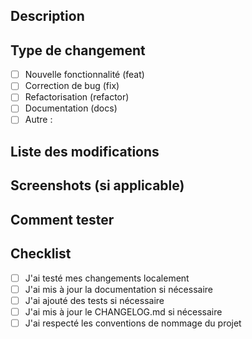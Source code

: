 ## Description
<!-- Décrivez brièvement les changements apportés -->

## Type de changement
- [ ] Nouvelle fonctionnalité (feat)
- [ ] Correction de bug (fix)
- [ ] Refactorisation (refactor)
- [ ] Documentation (docs)
- [ ] Autre : <!-- précisez -->

## Liste des modifications
<!-- 
Listez les modifications principales :
- Modification 1
- Modification 2
-->

## Screenshots (si applicable)
<!-- Ajoutez des captures d'écran si nécessaire -->

## Comment tester
<!-- Décrivez les étapes pour tester ces changements -->

## Checklist
- [ ] J'ai testé mes changements localement
- [ ] J'ai mis à jour la documentation si nécessaire
- [ ] J'ai ajouté des tests si nécessaire
- [ ] J'ai mis à jour le CHANGELOG.md si nécessaire
- [ ] J'ai respecté les conventions de nommage du projet 
